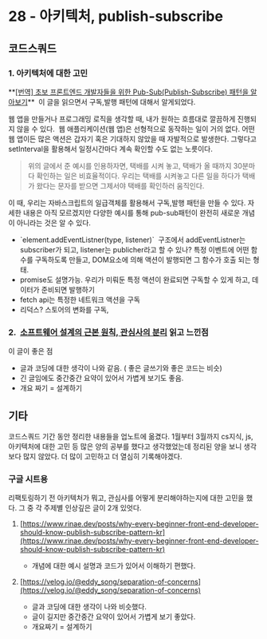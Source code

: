 # 28 - 아키텍처, publish-subscribe

## 코드스쿼드

### 1\. 아키텍처에 대한 고민

**[\[번역\] 초보 프론트엔드 개발자들을 위한 Pub-Sub(Publish-Subscribe) 패턴을 알아보기](https://www.rinae.dev/posts/why-every-beginner-front-end-developer-should-know-publish-subscribe-pattern-kr 'https://www.rinae.dev/posts/why-every-beginner-front-end-developer-should-know-publish-subscribe-pattern-kr')**  이 글을 읽으면서 구독,발행 패턴에 대해서 알게되었다.

웹 앱을 만들거나 프로그래밍 로직을 생각할 때, 내가 원하는 흐름대로 깔끔하게 진행되지 않을 수 있다.  웹 애플리케이션(웹 앱)은 선형적으로 동작하는 일이 거의 없다. 어떤 웹 앱이든 많은 액션은 갑자기 혹은 기대하지 않았을 때 자발적으로 발생한다. 그렇다고 setInterval을 활용해서 일정시간마다 계속 확인할 수도 없는 노릇이다.

> 위의 글에서 준 예시를 인용하자면, 택배를 시켜 놓고, 택배가 올 때까지 30분마다 확인하는 일은 비효율적이다. 우리는 택배를 시켜놓고 다른 일을 하다가 택배가 왔다는 문자를 받으면 그제서야 택배를 확인하러 움직인다.

이 때, 우리는 자바스크립트의 일급객체를 활용해서 구독,발행 패턴을 만들 수 있다. 자세한 내용은 아직 모르겠지만 다양한 예시를 통해 pub-sub패턴이 완전히 새로운 개념이 아니라는 것은 알 수 있다.

- \`element.addEventListner(type, listener)\`  구조에서 addEventListner는 subscriber가 되고, listener는 publicher라고 할 수 있나? 특정 이벤트에 어떤 함수를 구독하도록 만들고, DOM요소에 의해 액션이 발행되면 그 함수가 호출 되는 형태.
- promise도 설명가능. 우리가 미뤄둔 특정 액션이 완료되면 구독할 수 있게 하고, 데이터가 준비되면 발행하기
- fetch api는 특정한 네트워크 액션을 구독
- 리덕스? 스토어의 변화를 구독,

### 2.  [소프트웨어 설계의 근본 원칙, 관심사의 분리](https://velog.io/@eddy_song/separation-of-concerns 'https://velog.io/@eddy_song/separation-of-concerns') 읽고 느낀점

이 글이 좋은 점

- 글과 코딩에 대한 생각이 나와 같음. ( 좋은 글쓰기와 좋은 코드는 비슷)
- 긴 글임에도 중간중간 요약이 있어서 가볍게 보기도 좋음.
- 개요 짜기 = 설계하기

## 기타

코드스쿼드 기간 동안 정리한 내용들을 업노트에 옮겼다. 1월부터 3월까지 cs지식, js, 아키텍처에 대한 고민 등 많은 양의 공부를 했다고 생각했었는데 정리된 양을 보니 생각보다 많지 않았다. 더 많이 고민하고 더 열심히 기록해야겠다.

### 구글 시트용

리팩토링하기 전 아키텍처가 뭐고, 관심사를 어떻게 분리해야하는지에 대한 고민을 했다. 그 중 각 주제별 인상깊은 글이 2개 있엇다.

1. [https://www.rinae.dev/posts/why-every-beginner-front-end-developer-should-know-publish-subscribe-pattern-kr](https://www.rinae.dev/posts/why-every-beginner-front-end-developer-should-know-publish-subscribe-pattern-kr)

   - 개념에 대한 예시 설명과 코드가 있어서 이해하기 편했다.

1. [https://velog.io/@eddy_song/separation-of-concerns](https://velog.io/@eddy_song/separation-of-concerns)

   - 글과 코딩에 대한 생각이 나와 비슷했다.
   - 글이 길지만 중간중간 요약이 있어서 가볍게 보기 좋았다.
   - 개요짜기 = 설계하기
